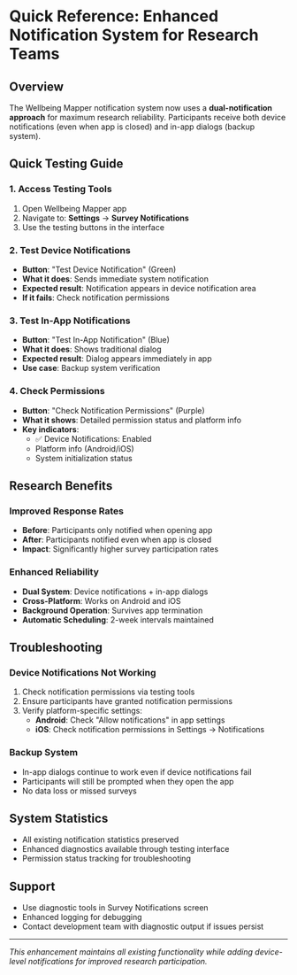 # Quick Reference: Enhanced Notification System for Research Teams

## Overview
The Wellbeing Mapper notification system now uses a **dual-notification approach** for maximum research reliability. Participants receive both device notifications (even when app is closed) and in-app dialogs (backup system).

## Quick Testing Guide

### 1. Access Testing Tools
1. Open Wellbeing Mapper app
2. Navigate to: **Settings** → **Survey Notifications**
3. Use the testing buttons in the interface

### 2. Test Device Notifications
- **Button**: "Test Device Notification" (Green)
- **What it does**: Sends immediate system notification
- **Expected result**: Notification appears in device notification area
- **If it fails**: Check notification permissions

### 3. Test In-App Notifications  
- **Button**: "Test In-App Notification" (Blue)
- **What it does**: Shows traditional dialog
- **Expected result**: Dialog appears immediately in app
- **Use case**: Backup system verification

### 4. Check Permissions
- **Button**: "Check Notification Permissions" (Purple)
- **What it shows**: Detailed permission status and platform info
- **Key indicators**: 
  - ✅ Device Notifications: Enabled
  - Platform info (Android/iOS)
  - System initialization status

## Research Benefits

### Improved Response Rates
- **Before**: Participants only notified when opening app
- **After**: Participants notified even when app is closed
- **Impact**: Significantly higher survey participation rates

### Enhanced Reliability
- **Dual System**: Device notifications + in-app dialogs
- **Cross-Platform**: Works on Android and iOS
- **Background Operation**: Survives app termination
- **Automatic Scheduling**: 2-week intervals maintained

## Troubleshooting

### Device Notifications Not Working
1. Check notification permissions via testing tools
2. Ensure participants have granted notification permissions
3. Verify platform-specific settings:
   - **Android**: Check "Allow notifications" in app settings
   - **iOS**: Check notification permissions in Settings → Notifications

### Backup System
- In-app dialogs continue to work even if device notifications fail
- Participants will still be prompted when they open the app
- No data loss or missed surveys

## System Statistics
- All existing notification statistics preserved
- Enhanced diagnostics available through testing interface
- Permission status tracking for troubleshooting

## Support
- Use diagnostic tools in Survey Notifications screen
- Enhanced logging for debugging
- Contact development team with diagnostic output if issues persist

---
*This enhancement maintains all existing functionality while adding device-level notifications for improved research participation.*
